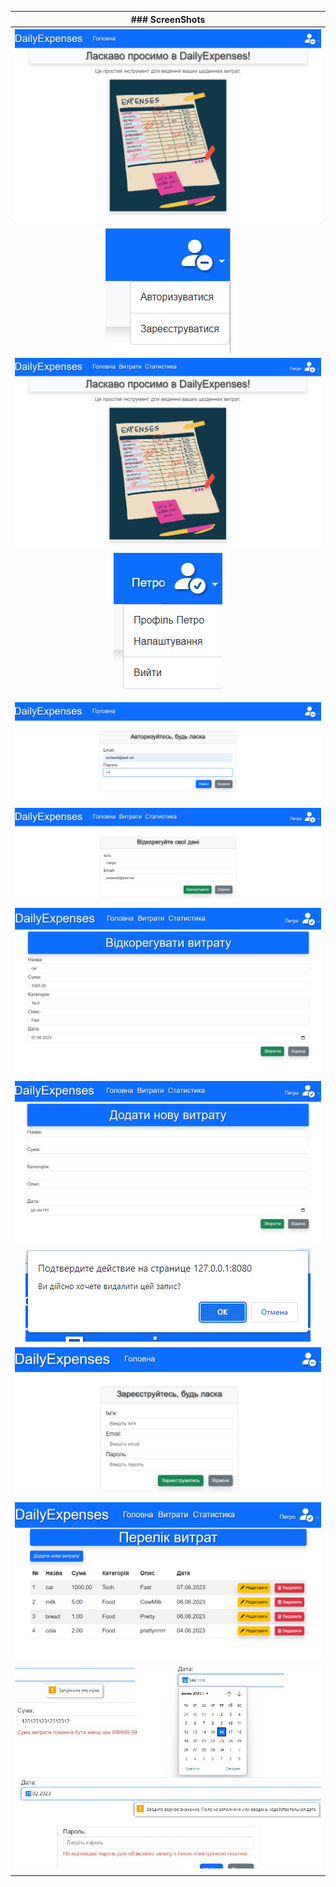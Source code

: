|### ScreenShots|
|:-----:|
|![](./index_not_logged.png)|
|![](./drop_menu_Not_logged.png)|
|![](./index_logged.png)|
|![](./drop_menu_logged.png)|
|![](./login.png)|
|![](./profile.png)|
|![](./expense_edit.png)|
|![](./expense_add.png)|
|![](./expense_delete.png)|
|![](./registry.png)|
|![](./expense_list.png)|
|![](./Val.png)|
